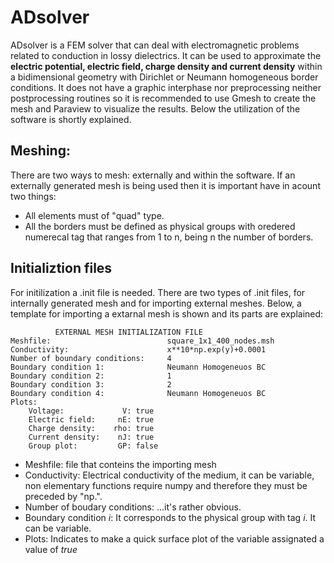 # ADsolver

ADsolver is a FEM solver that can deal with electromagnetic problems related to conduction in lossy dielectrics. It can be used to approximate the **electric potential, electric field, charge density and current density** within a bidimensional geometry with Dirichlet or Neumann homogeneous border conditions. It does not have a graphic interphase nor preprocessing neither postprocessing routines so it is recommended to use Gmesh to create the mesh and Paraview to visualize the results. Below the utilization of the software is shortly explained.

## Meshing:
There are two ways to mesh: externally and within the software. If an externally generated mesh is being used then it is important have in acount two things:
* All elements must of "quad" type.
* All the borders must be defined as physical groups with oredered numerecal tag that ranges from 1 to n, being n the number of borders.

## Initializtion files
For initilization a .init file is needed. There are two types of .init files, for internally generated mesh and for importing external meshes. Below, a template for importing a extarnal mesh is shown and its parts are explained:
```
          EXTERNAL MESH INITIALIZATION FILE
Meshfile:                          square_1x1_400_nodes.msh
Conductivity:                      x**10*np.exp(y)+0.0001
Number of boundary conditions:     4
Boundary condition 1:              Neumann Homogeneuos BC
Boundary condition 2:              1
Boundary condition 3:              2
Boundary condition 4:              Neumann Homogeneuos BC
Plots:
    Voltage:             V: true
    Electric field:     nE: true
    Charge density:    rho: true
    Current density:    nJ: true
    Group plot:         GP: false
```
* Meshfile: file that conteins the importing mesh
* Conductivity: Electrical conductivity of the medium, it can be variable, non elementary functions require numpy and therefore they must be preceded by "np.".
* Number of boudary conditions: ...it's rather obvious.
* Boundary condition *i*: It corresponds to the physical group with tag *i*. It can be variable.
* Plots: Indicates to make a quick surface plot of the variable assignated a value of *true* 

